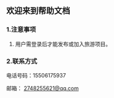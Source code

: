 ## 欢迎来到帮助文档

### 1.注意事项

1. 用户需登录后才能发布或加入旅游项目。



### 2.联系方式

电话号码：15506175937

邮箱： 2748255621@qq.com